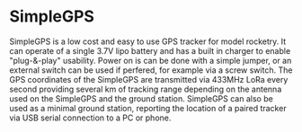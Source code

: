 # SimpleGPS

SimpleGPS is a low cost and easy to use GPS tracker for model rocketry. It can operate of a single 3.7V lipo battery and has a built in charger to enable "plug-&-play" usability. Power on is can be done with a simple jumper, or an external switch can be used if perfered, for example via a screw switch. The GPS coordinates of the SimpleGPS are transmitted via 433MHz LoRa every second providing several km of tracking range depending on the antenna used on the SimpleGPS and the ground station. SimpleGPS can also be used as a minimal ground station, reporting the location of a paired tracker via USB serial connection to a PC or phone.

